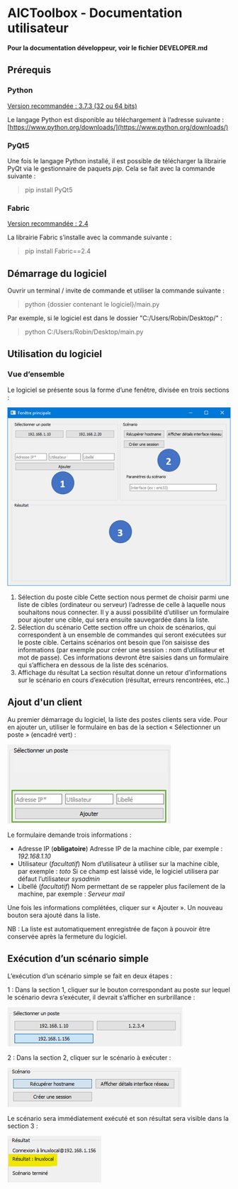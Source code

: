 # AICToolbox - Documentation utilisateur

**Pour la documentation développeur, voir le fichier DEVELOPER.md**

## Prérequis
### Python
<u>Version recommandée : 3.7.3 (32 ou 64 bits)</u>

Le langage Python est disponible au téléchargement à l’adresse suivante : [https://www.python.org/downloads/](https://www.python.org/downloads/)

### PyQt5

Une fois le langage Python installé, il est possible de télécharger la librairie PyQt via le gestionnaire de paquets _pip_. Cela se fait avec la commande suivante :

> pip install PyQt5

### Fabric

<u>Version recommandée : 2.4</u>

La librairie Fabric s’installe avec la commande suivante :

> pip install Fabric==2.4

## Démarrage du logiciel

Ouvrir un terminal / invite de commande et utiliser la commande suivante :

> python {dossier contenant le logiciel}/main.py

Par exemple, si le logiciel est dans le dossier "C:/Users/Robin/Desktop/" :

> python C:/Users/Robin/Desktop/main.py

## Utilisation du logiciel

### Vue d’ensemble

Le logiciel se présente sous la forme d’une fenêtre, divisée en trois sections :

![](https://raw.githubusercontent.com/Drohamos/OC-AIC-Projet6/master/documentation/ensemble-avec-params.png)

 1. Sélection du poste cible
 Cette section nous permet de choisir parmi une liste de cibles (ordinateur ou serveur) l’adresse de celle à laquelle nous souhaitons nous connecter.
 Il y a aussi possibilité d’utiliser un formulaire pour ajouter une cible, qui sera ensuite sauvegardée dans la liste.
 2. Sélection du scénario
Cette section offre un choix de scénarios, qui correspondent à un ensemble de commandes qui seront exécutées sur le poste cible.
Certains scénarios ont besoin que l’on saisisse des informations (par exemple pour créer une session : nom d’utilisateur et mot de passe). Ces informations devront être saisies dans un formulaire qui s’affichera en dessous de la liste des scénarios.
 3. Affichage du résultat
La section résultat donne un retour d’informations sur le scénario en cours d’exécution (résultat, erreurs rencontrées, etc..)

## Ajout d'un client

Au premier démarrage du logiciel, la liste des postes clients sera vide. Pour en ajouter un, utiliser le formulaire en bas de la section « Sélectionner un poste » (encadré vert) :

![](https://raw.githubusercontent.com/Drohamos/OC-AIC-Projet6/master/documentation/cible-ajout.png)

Le formulaire demande trois informations :
- Adresse IP (**obligatoire**)
Adresse IP de la machine cible, par exemple : *192.168.1.10*
- Utilisateur (*facultatif*)
Nom d’utilisateur à utiliser sur la machine cible, par exemple : *toto*
Si ce champ est laissé vide, le logiciel utilisera par défaut l’utilisateur *sysadmin*
- Libellé (*facultatif*)
Nom permettant de se rappeler plus facilement de la machine, par exemple : *Serveur mail*

Une fois les informations complétées, cliquer sur « Ajouter ». Un nouveau bouton sera ajouté dans la liste.

NB : La liste est automatiquement enregistrée de façon à pouvoir être conservée après la fermeture du logiciel.

## Exécution d’un scénario simple

L’exécution d’un scénario simple se fait en deux étapes :

1 : Dans la section 1, cliquer sur le bouton correspondant au poste sur lequel le scénario devra s’exécuter, il devrait s’afficher en surbrillance :

![](https://raw.githubusercontent.com/Drohamos/OC-AIC-Projet6/master/documentation/cible-selection.png)

2 : Dans la section 2, cliquer sur le scénario à exécuter :

![](https://raw.githubusercontent.com/Drohamos/OC-AIC-Projet6/master/documentation/scenario-selection.png)

Le scénario sera immédiatement exécuté et son résultat sera visible dans la section 3 :

![](https://raw.githubusercontent.com/Drohamos/OC-AIC-Projet6/master/documentation/resultat-surligne.png)